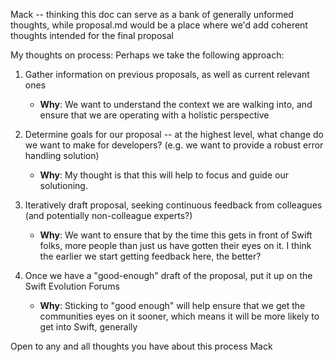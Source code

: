 Mack -- thinking this doc can serve as a bank of generally unformed thoughts, while proposal.md would be a place where we'd add coherent thoughts intended for the final proposal

My thoughts on process: Perhaps we take the following approach:
1. Gather information on previous proposals, as well as current relevant ones
    - **Why**: We want to understand the context we are walking into, and ensure that we are operating with a holistic perspective

2. Determine goals for our proposal -- at the highest level, what change do we want to make for developers? (e.g. we want to provide a robust error handling solution)
    - **Why**: My thought is that this will help to focus and guide our solutioning.

3. Iteratively draft proposal, seeking continuous feedback from colleagues (and potentially non-colleague experts?)
   - **Why**: We want to ensure that by the time this gets in front of Swift folks, more people than just us have gotten their eyes on it. I think the earlier we start getting feedback here, the better?

4. Once we have a "good-enough" draft of the proposal, put it up on the Swift Evolution Forums
   - **Why**: Sticking to "good enough" will help ensure that we get the communities eyes on it sooner, which means it will be more likely to get into Swift, generally

Open to any and all thoughts you have about this process Mack
